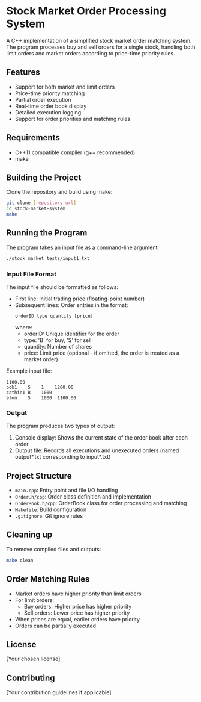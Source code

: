 # Stock Market Order Processing System

A C++ implementation of a simplified stock market order matching system. The program processes buy and sell orders for a single stock, handling both limit orders and market orders according to price-time priority rules.

## Features

- Support for both market and limit orders
- Price-time priority matching
- Partial order execution
- Real-time order book display
- Detailed execution logging
- Support for order priorities and matching rules

## Requirements

- C++11 compatible compiler (g++ recommended)
- make

## Building the Project

Clone the repository and build using make:

```bash
git clone [repository-url]
cd stock-market-system
make
```

## Running the Program

The program takes an input file as a command-line argument:

```bash
./stock_market tests/input1.txt
```

### Input File Format

The input file should be formatted as follows:
- First line: Initial trading price (floating-point number)
- Subsequent lines: Order entries in the format:
  ```
  orderID type quantity [price]
  ```
  where:
  - orderID: Unique identifier for the order
  - type: 'B' for buy, 'S' for sell
  - quantity: Number of shares
  - price: Limit price (optional - if omitted, the order is treated as a market order)

Example input file:
```
1100.00
bob1    S    1    1200.00
cathie1 B    1000
elon    S    1000  1100.00
```

### Output

The program produces two types of output:
1. Console display: Shows the current state of the order book after each order
2. Output file: Records all executions and unexecuted orders (named output*.txt corresponding to input*.txt)

## Project Structure

- `main.cpp`: Entry point and file I/O handling
- `Order.h/cpp`: Order class definition and implementation
- `OrderBook.h/cpp`: OrderBook class for order processing and matching
- `Makefile`: Build configuration
- `.gitignore`: Git ignore rules

## Cleaning up

To remove compiled files and outputs:

```bash
make clean
```

## Order Matching Rules

- Market orders have higher priority than limit orders
- For limit orders:
  - Buy orders: Higher price has higher priority
  - Sell orders: Lower price has higher priority
- When prices are equal, earlier orders have priority
- Orders can be partially executed

## License

[Your chosen license]

## Contributing

[Your contribution guidelines if applicable]
